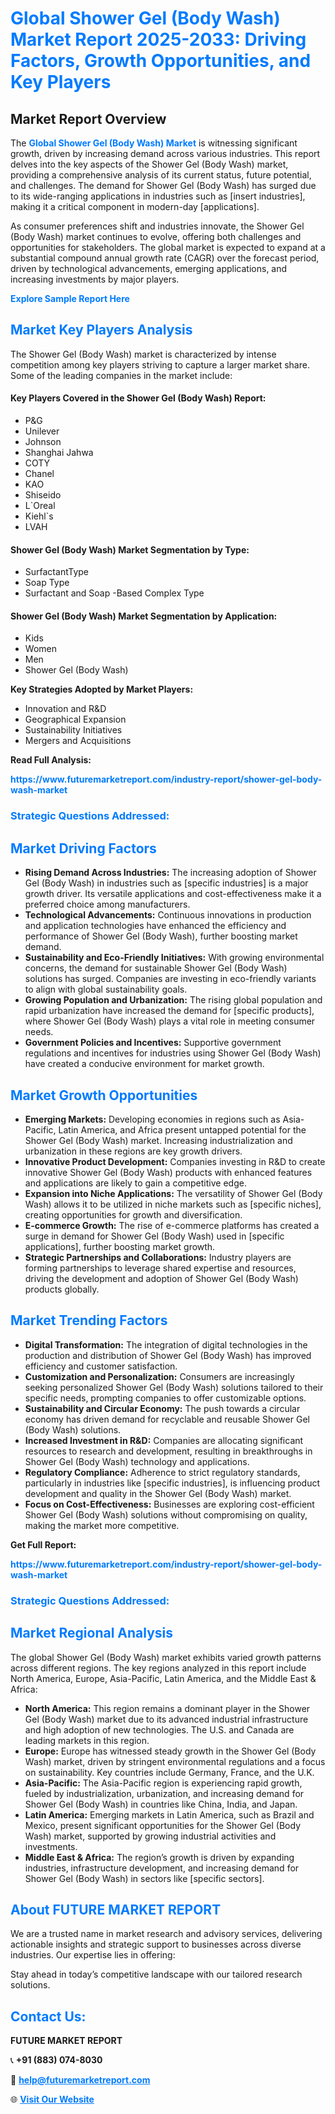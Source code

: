 <h1 style="color: #007BFF;">Global Shower Gel (Body Wash) Market Report 2025-2033: Driving Factors, Growth Opportunities, and Key Players</h1>

<section id="overview">
<h2>Market Report Overview</h2>
<p>The <a href="https://www.futuremarketreport.com/industry-report/shower-gel-body-wash-market" style="color: #007BFF; text-decoration: none;"><strong>Global Shower Gel (Body Wash) Market</strong></a> is witnessing significant growth, driven by increasing demand across various industries. This report delves into the key aspects of the Shower Gel (Body Wash) market, providing a comprehensive analysis of its current status, future potential, and challenges. The demand for Shower Gel (Body Wash) has surged due to its wide-ranging applications in industries such as [insert industries], making it a critical component in modern-day [applications].</p>
<p>As consumer preferences shift and industries innovate, the Shower Gel (Body Wash) market continues to evolve, offering both challenges and opportunities for stakeholders. The global market is expected to expand at a substantial compound annual growth rate (CAGR) over the forecast period, driven by technological advancements, emerging applications, and increasing investments by major players.</p>
</section>

<section id="overview">
<p><a href="https://www.futuremarketreport.com/request-sample/reportId=107859" style="color: #007BFF; text-decoration: none;"><strong>Explore Sample Report Here</strong></a></p>
</section>

<section id="key-players">
<h2 style="color: #007BFF;">Market Key Players Analysis</h2>
<p>The Shower Gel (Body Wash) market is characterized by intense competition among key players striving to capture a larger market share. Some of the leading companies in the market include:</p>
<h4>Key Players Covered in the Shower Gel (Body Wash) Report:</h4>
<ul><li>P&amp;G</li><li>Unilever</li><li>Johnson</li><li>Shanghai Jahwa</li><li>COTY</li><li>Chanel</li><li>KAO</li><li>Shiseido</li><li>L`Oreal</li><li>Kiehl`s</li><li>LVAH</li></ul>
<h4>Shower Gel (Body Wash) Market Segmentation by Type:</h4>
<ul><li>SurfactantType</li><li>Soap Type</li><li>Surfactant and Soap -Based Complex Type</li></ul>

<h4>Shower Gel (Body Wash) Market Segmentation by Application:</h4>
<ul><li>Kids</li><li>Women</li><li>Men</li><li>Shower Gel (Body Wash)</li></ul>
<p><strong>Key Strategies Adopted by Market Players:</strong></p>
<ul>
<li>Innovation and R&D</li>
<li>Geographical Expansion</li>
<li>Sustainability Initiatives</li>
<li>Mergers and Acquisitions</li>
</ul>
</section>

<section>
<p><strong>Read Full Analysis: </strong></p><a href="https://www.futuremarketreport.com/industry-report/shower-gel-body-wash-market" style="color: #007BFF; text-decoration: none;"><strong>https://www.futuremarketreport.com/industry-report/shower-gel-body-wash-market</strong></a>
<h3 style="color: #007BFF;">Strategic Questions Addressed:</h3>
</section>

<section id="driving-factors">
<h2 style="color: #007BFF;">Market Driving Factors</h2>
<ul>
<li><strong>Rising Demand Across Industries:</strong> The increasing adoption of Shower Gel (Body Wash) in industries such as [specific industries] is a major growth driver. Its versatile applications and cost-effectiveness make it a preferred choice among manufacturers.</li>
<li><strong>Technological Advancements:</strong> Continuous innovations in production and application technologies have enhanced the efficiency and performance of Shower Gel (Body Wash), further boosting market demand.</li>
<li><strong>Sustainability and Eco-Friendly Initiatives:</strong> With growing environmental concerns, the demand for sustainable Shower Gel (Body Wash) solutions has surged. Companies are investing in eco-friendly variants to align with global sustainability goals.</li>
<li><strong>Growing Population and Urbanization:</strong> The rising global population and rapid urbanization have increased the demand for [specific products], where Shower Gel (Body Wash) plays a vital role in meeting consumer needs.</li>
<li><strong>Government Policies and Incentives:</strong> Supportive government regulations and incentives for industries using Shower Gel (Body Wash) have created a conducive environment for market growth.</li>
</ul>
</section>

<section id="growth-opportunities">
<h2 style="color: #007BFF;">Market Growth Opportunities</h2>
<ul>
<li><strong>Emerging Markets:</strong> Developing economies in regions such as Asia-Pacific, Latin America, and Africa present untapped potential for the Shower Gel (Body Wash) market. Increasing industrialization and urbanization in these regions are key growth drivers.</li>
<li><strong>Innovative Product Development:</strong> Companies investing in R&D to create innovative Shower Gel (Body Wash) products with enhanced features and applications are likely to gain a competitive edge.</li>
<li><strong>Expansion into Niche Applications:</strong> The versatility of Shower Gel (Body Wash) allows it to be utilized in niche markets such as [specific niches], creating opportunities for growth and diversification.</li>
<li><strong>E-commerce Growth:</strong> The rise of e-commerce platforms has created a surge in demand for Shower Gel (Body Wash) used in [specific applications], further boosting market growth.</li>
<li><strong>Strategic Partnerships and Collaborations:</strong> Industry players are forming partnerships to leverage shared expertise and resources, driving the development and adoption of Shower Gel (Body Wash) products globally.</li>
</ul>
</section>

<section id="trending-factors">
<h2 style="color: #007BFF;">Market Trending Factors</h2>
<ul>
<li><strong>Digital Transformation:</strong> The integration of digital technologies in the production and distribution of Shower Gel (Body Wash) has improved efficiency and customer satisfaction.</li>
<li><strong>Customization and Personalization:</strong> Consumers are increasingly seeking personalized Shower Gel (Body Wash) solutions tailored to their specific needs, prompting companies to offer customizable options.</li>
<li><strong>Sustainability and Circular Economy:</strong> The push towards a circular economy has driven demand for recyclable and reusable Shower Gel (Body Wash) solutions.</li>
<li><strong>Increased Investment in R&D:</strong> Companies are allocating significant resources to research and development, resulting in breakthroughs in Shower Gel (Body Wash) technology and applications.</li>
<li><strong>Regulatory Compliance:</strong> Adherence to strict regulatory standards, particularly in industries like [specific industries], is influencing product development and quality in the Shower Gel (Body Wash) market.</li>
<li><strong>Focus on Cost-Effectiveness:</strong> Businesses are exploring cost-efficient Shower Gel (Body Wash) solutions without compromising on quality, making the market more competitive.</li>
</ul>
</section>

<section>
<p><strong>Get Full Report: </strong></p><a href="https://www.futuremarketreport.com/industry-report/shower-gel-body-wash-market" style="color: #007BFF; text-decoration: none;"><strong>https://www.futuremarketreport.com/industry-report/shower-gel-body-wash-market</strong></a>
<h3 style="color: #007BFF;">Strategic Questions Addressed:</h3>
</section>


<section id="regional-analysis">
<h2 style="color: #007BFF;">Market Regional Analysis</h2>
<p>The global Shower Gel (Body Wash) market exhibits varied growth patterns across different regions. The key regions analyzed in this report include North America, Europe, Asia-Pacific, Latin America, and the Middle East & Africa:</p>
<ul>
<li><strong>North America:</strong> This region remains a dominant player in the Shower Gel (Body Wash) market due to its advanced industrial infrastructure and high adoption of new technologies. The U.S. and Canada are leading markets in this region.</li>
<li><strong>Europe:</strong> Europe has witnessed steady growth in the Shower Gel (Body Wash) market, driven by stringent environmental regulations and a focus on sustainability. Key countries include Germany, France, and the U.K.</li>
<li><strong>Asia-Pacific:</strong> The Asia-Pacific region is experiencing rapid growth, fueled by industrialization, urbanization, and increasing demand for Shower Gel (Body Wash) in countries like China, India, and Japan.</li>
<li><strong>Latin America:</strong> Emerging markets in Latin America, such as Brazil and Mexico, present significant opportunities for the Shower Gel (Body Wash) market, supported by growing industrial activities and investments.</li>
<li><strong>Middle East & Africa:</strong> The region’s growth is driven by expanding industries, infrastructure development, and increasing demand for Shower Gel (Body Wash) in sectors like [specific sectors].</li>
</ul>
</section>

<footer>
<h2 style="color: #007BFF;">About FUTURE MARKET REPORT</h2>
<p>We are a trusted name in market research and advisory services, delivering actionable insights and strategic support to businesses across diverse industries. Our expertise lies in offering:</p>

<p>Stay ahead in today’s competitive landscape with our tailored research solutions.</p>

<h2 style="color: #007BFF;">Contact Us:</h2>
<p><strong>FUTURE MARKET REPORT</strong></p>
<p>📞 <strong>+91 (883) 074-8030</strong></p>
<p>📧 <strong><a href="mailto:help@futuremarketreport.com" style="color: #007BFF;">help@futuremarketreport.com</a></strong></p>
<p>🌐 <strong><a href="https://www.futuremarketreport.com/" style="color: #007BFF;">Visit Our Website</a></strong></p>
</footer>